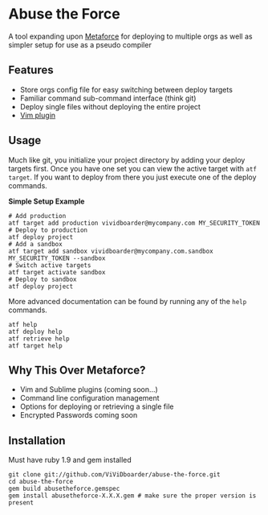 Abuse the Force
===============

A tool expanding upon [Metaforce](https://github.com/ejholmes/metaforce) for deploying to
multiple orgs as well as simpler setup for use as a pseudo compiler

Features
--------
* Store orgs config file for easy switching between deploy targets
* Familiar command sub-command interface (think git)
* Deploy single files without deploying the entire project
* [Vim plugin](https://github.com/ViViDboarder/vim-abuse-the-force)

Usage
-----
Much like git, you initialize your project directory by adding your deploy targets first. 
Once you have one set you can view the active target with `atf target`. If you want to deploy
from there you just execute one of the deploy commands.

**Simple Setup Example**
    
    # Add production
    atf target add production vividboarder@mycompany.com MY_SECURITY_TOKEN
    # Deploy to production
    atf deploy project
    # Add a sandbox
    atf target add sandbox vividboarder@mycompany.com.sandbox MY_SECURITY_TOKEN --sandbox
    # Switch active targets
    atf target activate sandbox
    # Deploy to sandbox
    atf deploy project

More advanced documentation can be found by running any of the `help` commands.

    atf help
    atf deploy help
    atf retrieve help
    atf target help

Why This Over Metaforce?
------------------------
* Vim and Sublime plugins (coming soon...)
* Command line configuration management
* Options for deploying or retrieving a single file
* Encrypted Passwords coming soon

Installation
------------
Must have ruby 1.9 and gem installed

    git clone git://github.com/ViViDboarder/abuse-the-force.git
    cd abuse-the-force
    gem build abusetheforce.gemspec
    gem install abusetheforce-X.X.X.gem # make sure the proper version is present

